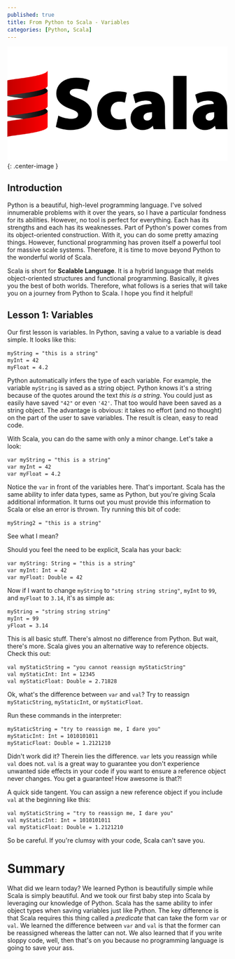 ```yaml
---
published: true
title: From Python to Scala - Variables
categories: [Python, Scala]
---
```


![Scala](/assets/images/scala_logo.png?raw=true){: .center-image }

## Introduction
Python is a beautiful, high-level programming language. I've solved innumerable problems with it over the years, so I have a particular fondness for its abilities. However, no tool is perfect for everything. Each has its strengths and each has its weaknesses. Part of Python's power comes from its object-oriented construction. With it, you can do some pretty amazing things. However, functional programming has proven itself a powerful tool for massive scale systems. Therefore, it is time to move beyond Python to the wonderful world of Scala.

Scala is short for **Scalable Language**. It is a hybrid language that melds object-oriented structures and functional programming. Basically, it gives you the best of both worlds. Therefore, what follows is a series that will take you on a journey from Python to Scala. I hope you find it helpful!

## Lesson 1: Variables
Our first lesson is variables. In Python, saving a value to a variable is dead simple. It looks like this:
```
myString = "this is a string"
myInt = 42
myFloat = 4.2
```
Python automatically infers the type of each variable. For example, the variable `myString` is saved as a string object. Python knows it's a string because of the quotes around the text *this is a string*. You could just as easily have saved `"42"` or even `'42'`. That too would have been saved as a string object. The advantage is obvious: it takes no effort (and no thought) on the part of the user to save variables. The result is clean, easy to read code. 

With Scala, you can do the same with only a minor change. Let's take a look:
```
var myString = "this is a string"
var myInt = 42
var myFloat = 4.2
```
Notice the `var` in front of the variables here. That's important. Scala has the same ability to infer data types, same as Python, but you're giving Scala additional information. It turns out you must provide this information to Scala or else an error is thrown. Try running this bit of code:
```
myString2 = "this is a string"
```
See what I mean?

Should you feel the need to be explicit, Scala has your back:
```
var myString: String = "this is a string"
var myInt: Int = 42
var myFloat: Double = 42
```
Now if I want to change `myString` to `"string string string"`, `myInt` to `99`, and `myFloat` to `3.14`, it's as simple as:
```
myString = "string string string"
myInt = 99
yFloat = 3.14
```
This is all basic stuff. There's almost no difference from Python. But wait, there's more. Scala gives you an alternative way to reference objects. Check this out:
```
val myStaticString = "you cannot reassign myStaticString"
val myStaticInt: Int = 12345
val myStaticFloat: Double = 2.71828
```
Ok, what's the difference between `var` and `val`? Try to reassign `myStaticString`, `myStaticInt`, or `myStaticFloat`. 

Run these commands in the interpreter:
```
myStaticString = "try to reassign me, I dare you"
myStaticInt: Int = 1010101011
myStaticFloat: Double = 1.2121210
```
Didn't work did it? Therein lies the difference. `var` lets you reassign while `val` does not. `val` is a great way to guarantee you don't experience unwanted side effects in your code if you want to ensure a reference object never changes. You get a guarantee! How awesome is that?! 

A quick side tangent. You can assign a new reference object if you include `val` at the beginning like this:
```
val myStaticString = "try to reassign me, I dare you"
val myStaticInt: Int = 1010101011
val myStaticFloat: Double = 1.2121210
```
So be careful. If you're clumsy with your code, Scala can't save you.

# Summary
What did we learn today? We learned Python is beautifully simple while Scala is simply beautiful. And we took our first baby step into Scala by leveraging our knowledge of Python. Scala has the same ability to infer object types when saving variables just like Python. The key difference is that Scala requires this thing called a *predicate* that can take the form `var` or `val`. We learned the difference between `var` and `val` is that the former can be reassigned whereas the latter can not. We also learned that if you write sloppy code, well, then that's on you because no programming language is going to save your ass. 
